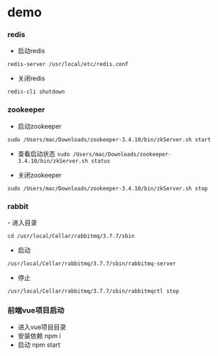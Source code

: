 # demo

### redis

- 启动redis

`redis-server /usr/local/etc/redis.conf`

- 关闭redis

`redis-cli shutdown`

### zookeeper

- 启动zookeeper

`sudo /Users/mac/Downloads/zookeeper-3.4.10/bin/zkServer.sh start`

- 查看启动状态
`sudo /Users/mac/Downloads/zookeeper-3.4.10/bin/zkServer.sh status`

- 关闭zookeeper

`sudo /Users/mac/Downloads/zookeeper-3.4.10/bin/zkServer.sh stop`

### rabbit

﻿- 进入目录

`cd /usr/local/Cellar/rabbitmq/3.7.7/sbin`

- 启动

`/usr/local/Cellar/rabbitmq/3.7.7/sbin/rabbitmq-server`

- 停止

`/usr/local/Cellar/rabbitmq/3.7.7/sbin/rabbitmqctl stop`


### 前端vue项目启动
- 进入vue项目目录
- 安装依赖
npm i
- 启动
npm start





